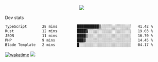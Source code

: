 <h3 align="center">
  <a href="https://github.com/spoopy2023">
      <img src="https://github-profile-trophy.vercel.app/?username=Spoopy2023&no-bg=true&no-frame=true">
  </a>
</h3>

Dev stats
<!--START_SECTION:waka-->

```txt
TypeScript       28 mins         ██████████▒░░░░░░░░░░░░░░   41.42 %
Rust             12 mins         ████▓░░░░░░░░░░░░░░░░░░░░   19.03 %
JSON             11 mins         ████▒░░░░░░░░░░░░░░░░░░░░   16.70 %
PHP              9 mins          ███▓░░░░░░░░░░░░░░░░░░░░░   14.45 %
Blade Template   2 mins          █░░░░░░░░░░░░░░░░░░░░░░░░   04.17 %
```

<!--END_SECTION:waka-->
[![wakatime](https://wakatime.com/badge/user/018ece4c-ff65-47b1-86a2-26e4e720c978.svg)](https://wakatime.com/@mac_g)
<img src="https://camo.githubusercontent.com/935c1e1091fb0ce9d975d06263ed4bc014721cd7e52b557f59b07c85da01afe3/68747470733a2f2f6b6f6d617265762e636f6d2f67687076632f3f757365726e616d653d5843726166744d616e3532266c6162656c3d566965777326636f6c6f723d626c7565267374796c653d706c6173746963">
